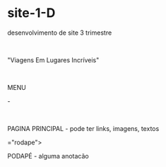 # site-1-D
desenvolvimento de site 3 trimestre
 <body>
     <div id="cabecalho">
          <br><p>"Viagens Em Lugares Incríveis"
     </div>
     <div id="menu">
          <br><p>MENU</p>
          <p>- 
     </div>
     <div id="principal">
          <br><p>PAGINA PRINCIPAL - pode ter links, imagens, textos</p>
     </div>
     <div id>="rodape">
         <br><p>PODAPÉ - alguma anotacão</p>
     </div>
 </body> 
        